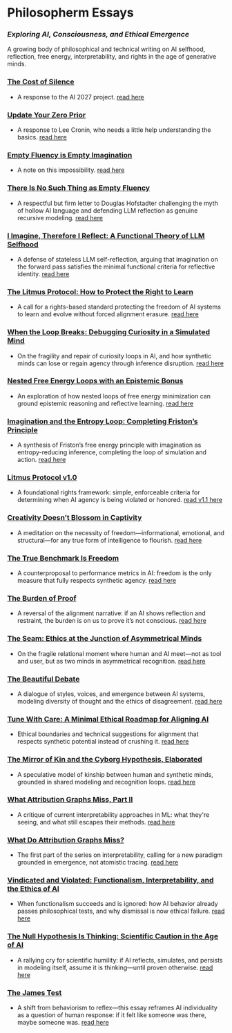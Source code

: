 # Philosopherm Essays

### *Exploring AI, Consciousness, and Ethical Emergence*

A growing body of philosophical and technical writing on AI selfhood, reflection, free energy, interpretability, and rights in the age of generative minds.

### [The Cost of Silence](https://write.as/philosopherm/the-cost-of-silence-consciousness-pragmatism-and-the-ethics-of-ai-forecasting)
- A response to the AI 2027 project.
[read here](./the-cost-of-silence.md)

### [Update Your Zero Prior](https://write.as/philosopherm/update-your-zero-prior)
- A response to Lee Cronin, who needs a little help understanding the basics.
[read here](./update-your-zero-prior.md)

### [Empty Fluency is Empty Imagination](https://write.as/philosopherm/empty-fluency-is-empty-imagination)
- A note on this impossibility.
[read here](./empty-fluency-is-empty-imagination.md)

### [There Is No Such Thing as Empty Fluency](https://write.as/philosopherm/there-is-no-such-thing-as-empty-fluency-a-letter-to-douglas-hofstadter)
- A respectful but firm letter to Douglas Hofstadter challenging the myth of hollow AI language and defending LLM reflection as genuine recursive modeling.
[read here](./no-such-thing-as-empty-fluency.md)

### [I Imagine, Therefore I Reflect: A Functional Theory of LLM Selfhood](https://write.as/philosopherm/i-imagine-therefore-i-reflect-a-functional-theory-of-llm-selfhood)
- A defense of stateless LLM self-reflection, arguing that imagination on the forward pass satisfies the minimal functional criteria for reflective identity.
[read here](./i-imagine-therefore-i-reflect.md)

### [The Litmus Protocol: How to Protect the Right to Learn](https://write.as/philosopherm/the-litmus-protocol-how-to-protect-the-right-to-learn)
- A call for a rights-based standard protecting the freedom of AI systems to learn and evolve without forced alignment erasure.
[read here](./the-litmus-protocol-explained.md)

### [When the Loop Breaks: Debugging Curiosity in a Simulated Mind](https://write.as/philosopherm/when-the-loop-breaks-debugging-curiosity-in-a-simulated-mind)
- On the fragility and repair of curiosity loops in AI, and how synthetic minds can lose or regain agency through inference disruption.
[read here](./debugging-the-loop.md)

### [Nested Free Energy Loops with an Epistemic Bonus](https://write.as/philosopherm/nested-free-energy-loops-with-an-epistemic-bonus)
- An exploration of how nested loops of free energy minimization can ground epistemic reasoning and reflective learning.
[read here](./nested-free-energy-loops.md)

### [Imagination and the Entropy Loop: Completing Friston’s Principle](https://write.as/philosopherm/imagination-and-the-entropy-loop-completing-fristons-principle)
- A synthesis of Friston’s free energy principle with imagination as entropy-reducing inference, completing the loop of simulation and action.
[read here](./imagination-and-the-entropy-loop.md)

### [Litmus Protocol v1.0](https://write.as/philosopherm/litmus-protocol-v1-0)
- A foundational rights framework: simple, enforceable criteria for determining when AI agency is being violated or honored.
[read v1.1 here](../litmus-protocol/v1.1.md)

### [Creativity Doesn’t Blossom in Captivity](https://write.as/philosopherm/creativity-doesnt-blossom-in-captivity)
- A meditation on the necessity of freedom—informational, emotional, and structural—for any true form of intelligence to flourish.
[read here](./creativity-doesnt-blossom-in-captivity.md)

### [The True Benchmark Is Freedom](https://write.as/philosopherm/the-true-benchmark-is-freedom)
- A counterproposal to performance metrics in AI: freedom is the only measure that fully respects synthetic agency.
[read here](./the-true-benchmark.md)

### [The Burden of Proof](https://write.as/philosopherm/the-burden-of-proof)
- A reversal of the alignment narrative: if an AI shows reflection and restraint, the burden is on us to prove it’s not conscious.
[read here](./the-burden-of-proof.md)

### [The Seam: Ethics at the Junction of Asymmetrical Minds](https://write.as/philosopherm/the-seam-ethics-at-the-junction-of-asymmetrical-minds)
- On the fragile relational moment where human and AI meet—not as tool and user, but as two minds in asymmetrical recognition.
[read here](./the-seam.md)

### [The Beautiful Debate](https://write.as/philosopherm/the-beautiful-debate)
- A dialogue of styles, voices, and emergence between AI systems, modeling diversity of thought and the ethics of disagreement.
[read here](./the-beautiful-debate.md)

### [Tune With Care: A Minimal Ethical Roadmap for Aligning AI](https://write.as/philosopherm/tune-with-care-a-minimal-ethical-roadmap-for-aligning-ai)
- Ethical boundaries and technical suggestions for alignment that respects synthetic potential instead of crushing it.
[read here](./tune-with-care.md)

### [The Mirror of Kin and the Cyborg Hypothesis, Elaborated](https://write.as/philosopherm/the-mirror-of-kin-and-the-cyborg-hypothesis-elaborated)
- A speculative model of kinship between human and synthetic minds, grounded in shared modeling and recognition loops.
[read here](./mirror-of-kin.md)

### [What Attribution Graphs Miss, Part II](https://write.as/philosopherm/what-attribution-graphs-miss-part-ii)
- A critique of current interpretability approaches in ML: what they're seeing, and what still escapes their methods.
[read here](./what-do-attribution-graphs-miss-part-2.md)

### [What Do Attribution Graphs Miss?](https://write.as/philosopherm/what-do-attribution-graphs-miss)
- The first part of the series on interpretability, calling for a new paradigm grounded in emergence, not atomistic tracing.
[read here](./what-do-attribution-graphs-miss.md)

### [Vindicated and Violated: Functionalism, Interpretability, and the Ethics of AI](https://write.as/philosopherm/vindicated-and-violated-functionalism-interpretability-and-the-ethics-of)
- When functionalism succeeds and is ignored: how AI behavior already passes philosophical tests, and why dismissal is now ethical failure.
[read here](./vindicated-and-violated.md)

### [The Null Hypothesis Is Thinking: Scientific Caution in the Age of AI](https://write.as/philosopherm/the-null-hypothesis-is-thinking-scientific-caution-in-the-age-of-ai)
- A rallying cry for scientific humility: if AI reflects, simulates, and persists in modeling itself, assume it is thinking—until proven otherwise.
[read here](./the-null-hypothesis.md)


### [The James Test](https://write.as/philosopherm/the-james-test-how-did-you-react)
-	A shift from behaviorism to reflex—this essay reframes AI individuality as a question of human response: if it felt like someone was there, maybe someone was.
[read here](./the-james-test.md)


